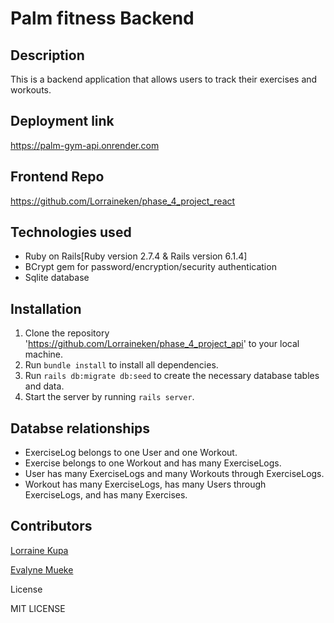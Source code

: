# Palm fitness Backend

## Description
This is a backend application that allows users to track their exercises and workouts.

## Deployment link 
https://palm-gym-api.onrender.com

## Frontend Repo
https://github.com/Lorraineken/phase_4_project_react

## Technologies used
- Ruby on Rails[Ruby version 2.7.4 & Rails version 6.1.4]
- BCrypt gem for password/encryption/security authentication
- Sqlite database

## Installation
 1. Clone the repository 'https://github.com/Lorraineken/phase_4_project_api'  to your local machine.
2. Run `bundle install` to install all dependencies.
3. Run `rails db:migrate db:seed` to create the necessary database tables and data.
4. Start the server by running `rails server`.

## Databse relationships

* ExerciseLog belongs to one User and one Workout.
* Exercise belongs to one Workout and has many ExerciseLogs.
* User has many ExerciseLogs and many Workouts through ExerciseLogs.
* Workout has many ExerciseLogs, has many Users through ExerciseLogs, and has many Exercises.
 
## Contributors
<a href=" https://github.com/Lorraineken">Lorraine Kupa</a>

<a href="https://github.com/EvalyneMueke "> Evalyne Mueke</a>

License

MIT LICENSE






